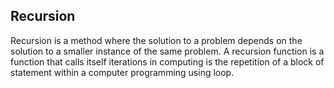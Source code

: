 ## Recursion

Recursion is a method where the solution to a problem depends on the solution to a smaller instance of the same problem. A recursion function is a function that calls itself iterations in computing is the repetition of a block of statement within a computer programming using loop. 
